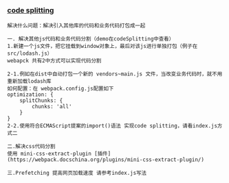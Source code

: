 ### [code splitting](https://webpack.docschina.org/guides/code-splitting/#entry-points) 
    解决什么问题：解决引入其他库的代码和业务代码打包成一起

    一. 解决其他js代码和业务代码分割（demo在codeSplitting中查看）
    1.新建一个js文件，把它挂载到window对象上，最后对该js进行单独打包（例子在src/lodash.js）
    webapck 共有2中方式可以实现代码分割

    2-1.例如在dist中自动打包一个新的 vendors~main.js 文件，当改变业务代码时，就不用重新加载lodash库
    如何配置：在 webpack.config.js配置如下
    optimization: {
        splitChunks: {
            chunks: 'all'
        }
    }
    2-2.使用符合ECMAScript提案的import()语法 实现code splitting，请看index.js方式二

    二.解决css代码分割
    使用 mini-css-extract-plugin [插件](https://webpack.docschina.org/plugins/mini-css-extract-plugin/)

    三.Prefetching 提高网页加载速度 请参考index.js写法

